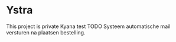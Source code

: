 # Ystra
 This project is private
 Kyana test
 TODO Systeem automatische mail versturen na plaatsen bestelling.
